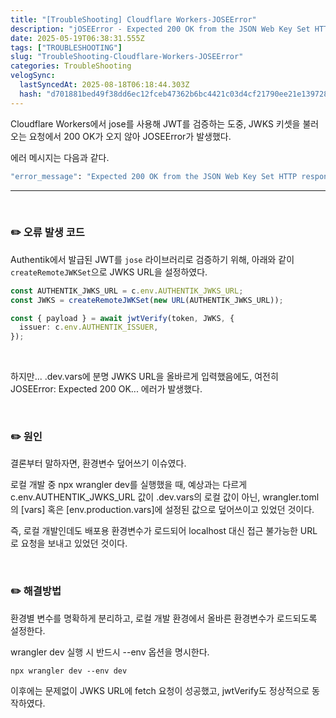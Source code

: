 ```yaml
---
title: "[TroubleShooting] Cloudflare Workers-JOSEError"
description: "jOSEError - Expected 200 OK from the JSON Web Key Set HTTP response"
date: 2025-05-19T06:38:31.555Z
tags: ["TROUBLESHOOTING"]
slug: "TroubleShooting-Cloudflare-Workers-JOSEError"
categories: TroubleShooting
velogSync:
  lastSyncedAt: 2025-08-18T06:18:44.303Z
  hash: "d701881bed49f38dd6ec12fceb47362b6bc4421c03d4cf21790ee21e1397285b"
---
```


Cloudflare Workers에서 jose를 사용해 JWT를 검증하는 도중, JWKS 키셋을 불러오는 요청에서 200 OK가 오지 않아 JOSEError가 발생했다.

에러 메시지는 다음과 같다.

```bash
"error_message": "Expected 200 OK from the JSON Web Key Set HTTP response"
```
---

<br>

### ✏️ 오류 발생 코드

Authentik에서 발급된 JWT를 `jose` 라이브러리로 검증하기 위해, 아래와 같이 `createRemoteJWKSet`으로 JWKS URL을 설정하였다.

```ts
const AUTHENTIK_JWKS_URL = c.env.AUTHENTIK_JWKS_URL;
const JWKS = createRemoteJWKSet(new URL(AUTHENTIK_JWKS_URL));

const { payload } = await jwtVerify(token, JWKS, {
  issuer: c.env.AUTHENTIK_ISSUER,
});
```

<br>

하지만...
.dev.vars에 분명 JWKS URL을 올바르게 입력했음에도, 여전히 JOSEError: Expected 200 OK... 에러가 발생했다.

<br>

### ✏️ 원인
결론부터 말하자면, 환경변수 덮어쓰기 이슈였다.

로컬 개발 중 npx wrangler dev를 실행했을 때, 예상과는 다르게 c.env.AUTHENTIK_JWKS_URL 값이 .dev.vars의 로컬 값이 아닌, wrangler.toml의 [vars] 혹은 [env.production.vars]에 설정된 값으로 덮어쓰이고 있었던 것이다.

즉, 로컬 개발인데도 배포용 환경변수가 로드되어 localhost 대신 접근 불가능한 URL로 요청을 보내고 있었던 것이다.

<br>

### ✏️ 해결방법
환경별 변수를 명확하게 분리하고, 로컬 개발 환경에서 올바른 환경변수가 로드되도록 설정한다.


wrangler dev 실행 시 반드시 --env 옵션을 명시한다.

```
npx wrangler dev --env dev
```


이후에는 문제없이 JWKS URL에 fetch 요청이 성공했고, jwtVerify도 정상적으로 동작하였다.
